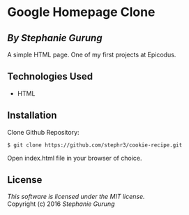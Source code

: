 # Google Homepage Clone
## *By Stephanie Gurung*

A simple HTML page. One of my first projects at Epicodus.

## Technologies Used

* HTML<br>

Installation
------------
Clone Github Repository:
```
$ git clone https://github.com/stephr3/cookie-recipe.git
```
Open index.html file in your browser of choice.

License
-------
_This software is licensed under the MIT license._<br>
Copyright (c) 2016 *Stephanie Gurung*
